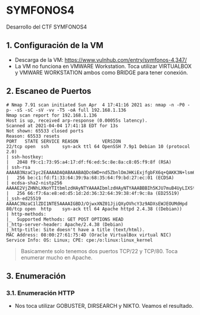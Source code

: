 # SYMFONOS4
Desarrollo del CTF SYMFONOS4

## 1. Configuración de la VM

- Descarga de la VM: https://www.vulnhub.com/entry/symfonos-4,347/
- La VM no funciona en VMWARE Workstation. Toca utilizar VIRTUALBOX y VMWARE WORKSTATION ambos como BRIDGE para tener conexión.

## 2. Escaneo de Puertos

```
# Nmap 7.91 scan initiated Sun Apr  4 17:41:16 2021 as: nmap -n -P0 -p- -sS -sC -sV -vv -T5 -oA full 192.168.1.136
Nmap scan report for 192.168.1.136
Host is up, received arp-response (0.00055s latency).
Scanned at 2021-04-04 17:41:18 EDT for 13s
Not shown: 65533 closed ports
Reason: 65533 resets
PORT   STATE SERVICE REASON         VERSION
22/tcp open  ssh     syn-ack ttl 64 OpenSSH 7.9p1 Debian 10 (protocol 2.0)
| ssh-hostkey: 
|   2048 f9:c1:73:95:a4:17:df:f6:ed:5c:8e:8a:c8:05:f9:8f (RSA)
| ssh-rsa AAAAB3NzaC1yc2EAAAADAQABAAABAQDc6WD+nd5ZbnlOmJHKiExjfgbFX6q+QAKK3N+lsm6vntaQ3CRgdDBf37SsO5ptEHMUZrDPGBch03b0An18k6pHwSLfz5AuCTN3W0Rtqd2iFRqkhgoVatSEoESxCwULEpsRB738QhCeAfiTgHr/s5WtdQAgEoSBS6e4k8KHRD1M+8FVHrolrvJA//cQ7VzVvCDbQ/eYWh3kUjRJj/cFzY/Jpgwu0QxNhzXmHwroAjtzd0D59f/KIxG0ULyAr9aQoQVjy7fMN7wJyZZxhLLKSSMoT7G51khfn9Bwun9peI32IwZnVJ3L87fGgsSy/KdOjJDRLsGCXJNtT+jUviHAaTWz
|   256 be:c1:fd:f1:33:64:39:9a:68:35:64:f9:bd:27:ec:01 (ECDSA)
| ecdsa-sha2-nistp256 AAAAE2VjZHNhLXNoYTItbmlzdHAyNTYAAAAIbmlzdHAyNTYAAABBBIh5KJU7muB4UyLIXStFY9R+LekTaOgLGzYh/sWHOO+aj7OOE8QDWgjPTSZt0uDG9+bmT3Uz8v3EY2b0QDP5X9I=
|   256 66:f7:6a:e8:ed:d5:1d:2d:36:32:64:39:38:4f:9c:8a (ED25519)
|_ssh-ed25519 AAAAC3NzaC1lZDI1NTE5AAAAIGBDJ/OjwxXNZ01JjiQXyOVhcY3z9ADXsEWJEOUMdHpd
80/tcp open  http    syn-ack ttl 64 Apache httpd 2.4.38 ((Debian))
| http-methods: 
|_  Supported Methods: GET POST OPTIONS HEAD
|_http-server-header: Apache/2.4.38 (Debian)
|_http-title: Site doesn't have a title (text/html).
MAC Address: 08:00:27:61:75:4D (Oracle VirtualBox virtual NIC)
Service Info: OS: Linux; CPE: cpe:/o:linux:linux_kernel
```



> Basicamente solo tenemos dos puertos TCP/22 y TCP/80. Toca enumerar mucho en Apache.

## 3. Enumeración

### 3.1. Enumeración HTTP

- Nos toca utilizar GOBUSTER, DIRSEARCH y NIKTO. Veamos el resultado.









